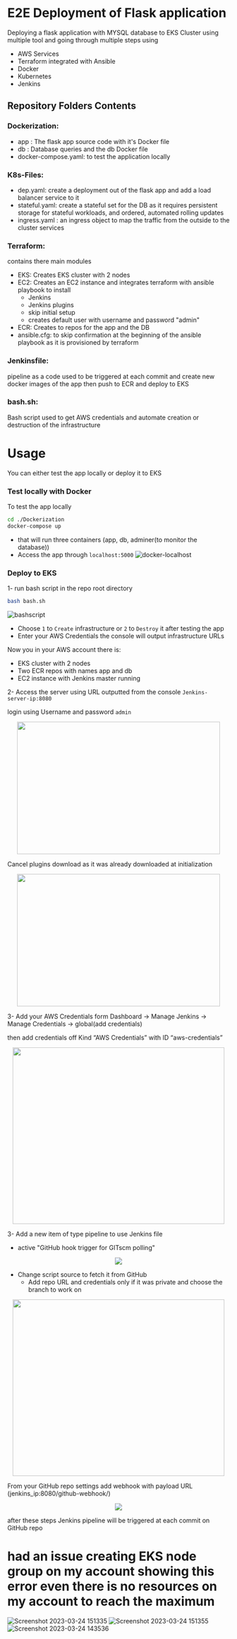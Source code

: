 # E2E Deployment of Flask application
Deploying a flask application with MYSQL database to EKS Cluster using multiple tool and going through multiple steps using
- AWS Services
- Terraform integrated with Ansible
- Docker
- Kubernetes
- Jenkins
## Repository Folders Contents
### Dockerization:

- app : The flask app source code with it's Docker file
- db : Database queries and the db Docker file
- docker-compose.yaml: to test the application locally
### K8s-Files:
- dep.yaml: create a deployment out of the flask app and add a load balancer service to it 
- stateful.yaml: create a stateful set for the DB as it requires persistent storage for stateful workloads, and ordered, automated rolling updates
- ingress.yaml : an ingress object to map the traffic from the outside to the cluster services
### Terraform:
contains there main modules
- EKS: Creates EKS cluster with 2 nodes
- EC2: Creates an EC2 instance and integrates terraform with ansible playbook to install  
  - Jenkins 
  - Jenkins plugins 
  - skip initial setup 
  - creates default user with username and password "admin" 
- ECR: Creates to repos for the app and the DB
- ansible.cfg: to skip confirmation at the beginning of the ansible playbook as it is provisioned by terraform 
### Jenkinsfile:
pipeline as a code used to be triggered at each commit and create new docker images of the app then push to ECR and deploy to EKS
### bash.sh:
Bash script used to get AWS credentials and automate creation or destruction of the  infrastructure

# Usage
You can either test the app locally or deploy it to EKS
### Test locally with Docker
To test the app locally 
```bash
cd ./Dockerization
docker-compose up 
```
- that will run three containers (app, db, adminer(to monitor the database))
- Access the app through  `localhost:5000`
![docker-localhost](https://user-images.githubusercontent.com/117172376/227232800-8296a3e7-b3c2-422d-8cd2-0f375fd54085.png)

### Deploy to EKS
1- run bash script in the repo root directory
```bash
bash bash.sh
```
![bashscript](https://user-images.githubusercontent.com/117172376/227230713-ebe90efd-f40f-405a-8429-3fad46029cfc.png)
- Choose `1` to `Create` infrastructure or `2` to `Destroy` it after testing the app
- Enter your AWS Credentials
the console will output infrastructure URLs

Now you in your AWS account there is:
- EKS cluster with 2 nodes 
- Two ECR repos with names app and db 
- EC2 instance with Jenkins master running 

2- Access the server using URL outputted from the console  `Jenkins-server-ip:8080`

login using Username and password `admin`
<p align="center">
  <img width="460" height="300" src="https://user-images.githubusercontent.com/117172376/227234823-d2f13dd6-5b20-4901-a4da-f2d0c7f45cbd.png">
</p>

Cancel plugins download as it was already downloaded at initialization
<p align="center">
  <img width="460" height="300" src="https://user-images.githubusercontent.com/117172376/227237318-2a672164-8e79-4c08-aebf-581954ae53d3.png">
</p>

3- Add your AWS Credentials form  Dashboard → Manage Jenkins → Manage Credentials → global(add credentials)

then add credentials off Kind “AWS Credentials” with ID “aws-credentials”
<p align="center">
<img src="https://user-images.githubusercontent.com/117172376/226955848-f244adee-c597-44ca-a6c6-fc1797a6bf43.png" width="480" height="400" />
</p>

3- Add a new item of type pipeline to use Jenkins file

- active "GitHub hook trigger for GITscm polling"
<p align="center">
<img src="https://user-images.githubusercontent.com/117172376/227238968-78962361-589a-4648-bd3d-c83e0b3f507d.png" />
</p>

 - Change script source to fetch it from GitHub
   - Add repo URL and credentials only if it was private and choose the branch to work on
<p align="center">
<img src="https://user-images.githubusercontent.com/117172376/226956065-08ff54e3-4aff-4db3-ac8c-134043c5166b.png" width="480" height="400" />
</p>

From your GitHub repo settings add webhook with payload URL (jenkins_ip:8080/github-webhook/)

<p align="center">
<img src="https://user-images.githubusercontent.com/117172376/226956071-90627c77-b9b6-45fb-a3f2-c5fc8d2c51c5.png" />
</p>

after these steps Jenkins pipeline will be triggered at each commit on GitHub repo
# had an issue creating EKS node group on my account showing this error even there is no resources on my account to reach the maximum  
![Screenshot 2023-03-24 151335](https://user-images.githubusercontent.com/117172376/227715633-a87f445d-9315-401d-afdd-908dfd70d346.png)
![Screenshot 2023-03-24 151355](https://user-images.githubusercontent.com/117172376/227715634-7630507d-e514-4029-8893-51c201857c65.png)
![Screenshot 2023-03-24 143536](https://user-images.githubusercontent.com/117172376/227715637-41751ac9-c8be-4ed0-a78a-c3a4dca41772.png)

